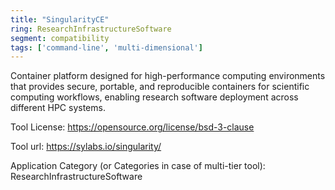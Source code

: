```yaml
---
title: "SingularityCE"
ring: ResearchInfrastructureSoftware
segment: compatibility
tags: ['command-line', 'multi-dimensional']
---
```

Container platform designed for high-performance computing environments that provides secure, portable, and reproducible containers for scientific computing workflows, enabling research software deployment across different HPC systems.

Tool License: https://opensource.org/license/bsd-3-clause

Tool url: https://sylabs.io/singularity/

Application Category (or Categories in case of multi-tier tool): ResearchInfrastructureSoftware
